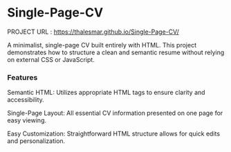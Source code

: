 <h1>Single-Page-CV</h1>

PROJECT URL : https://thalesmar.github.io/Single-Page-CV/

A minimalist, single-page CV built entirely with HTML. This project demonstrates how to structure a clean and semantic resume without relying on external CSS or JavaScript.​

<h3>Features</h3>

Semantic HTML: Utilizes appropriate HTML tags to ensure clarity and accessibility.

Single-Page Layout: All essential CV information presented on one page for easy viewing.

Easy Customization: Straightforward HTML structure allows for quick edits and personalization.
